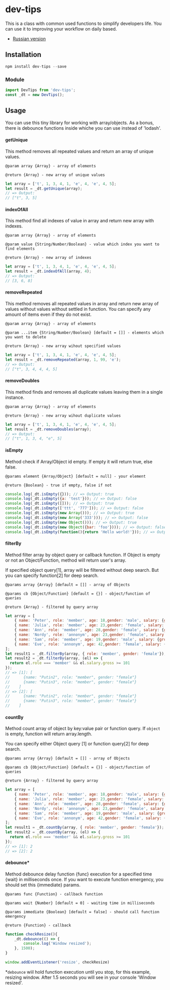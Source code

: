 # dev-tips

This is a class with common used functions to simplify developers life. You can use it to improving your workflow on daily based.

 - [Russian version](https://github.com/smyzin/dev-tips/blob/master/lang/ru.md)

## Installation

```js
npm install dev-tips --save
```

### Module

```js
import DevTips from 'dev-tips';
const _dt = new DevTips();
```

## Usage
You can use this tiny library for working with array/objects. As a bonus, there is debounce functions inside whiche you can use instead of 'lodash'.

#### getUnique
This method removes all repeated values and return an array of unique values.

`@param array {Array} - array of elements`

`@return {Array} - new array of unique values`

```js
let array = ['t', 1, 3, 4, 1, 'e', 4, 'e', 4, 5];
let result = _dt.getUnique(array);
// => Output:
// ["t", 3, 5]
```

#### indexOfAll
This method find all indexes of value in array and return new array with indexes.

`@param array {Array} - array of elements`

`@param value {String/Number/Boolean} - value which index you want to find elements`

`@return {Array} - new array of indexes`

```js
let array = ['t', 1, 3, 4, 1, 'e', 4, 'e', 4, 5];
let result = _dt.indexOfAll(array, 4);
// => Output:
// [3, 6, 8]
```

#### removeRepeated
This method removes all repeated values in array and return new array of values without values without settled in function. You can specify any amount of items even if they do not exist.

`@param array {Array} - array of elements`

`@param ...item {String/Number/Boolean} [default = []] - elements which you want to delete`

`@return {Array} - new array wihout specified values`

```js
let array = ['t', 1, 3, 4, 1, 'e', 4, 'e', 4, 5];
let result = _dt.removeRepeated(array, 1, 99, 'e');
// => Output:
// ["t", 3, 4, 4, 4, 5]
```

#### removeDoubles
This method finds and removes all duplicate values leaving them in a single instance.

`@param array {Array} - array of elements`

`@return {Array} - new array wihout duplicate values`

```js
let array = ['t', 1, 3, 4, 1, 'e', 4, 'e', 4, 5];
let result = _dt.removeDoubles(array);
// => Output:
// ["t", 1, 3, 4, "e", 5]
```

#### isEmpty
Method check if Array/Object id empty. If empty it will return true, else false.

`@params element {Array/Object} [default = null] - your element`

`@return {Boolean} - true if empty, false if not`

```js
console.log(_dt.isEmpty({})); // => Output: true
console.log(_dt.isEmpty({a: 'test'})); // => Output: false
console.log(_dt.isEmpty([])); // => Output: true
console.log(_dt.isEmpty(['ttt', '777'])); // => Output: false
console.log(_dt.isEmpty(new Array())); // => Output: true
console.log(_dt.isEmpty(new Array('333'))); // => Output: false
console.log(_dt.isEmpty(new Object())); // => Output: true
console.log(_dt.isEmpty(new Object({bar: 'foo'}))); // => Output: false
console.log(_dt.isEmpty(function(){return 'Hello world!'})); // => Output: true
```

#### filterBy
Method filter array by object query or callback function. If Object is empty or not an Object/Function, method will return  user's array.

If specified object query[1], array will be filtered without deep search. But you can specify function[2] for deep search.

`@params array {Array} [default = []] - array of Objects`

`@params cb {Object/Function} [default = {}] - object/function of queries`

`@return {Array} - filtered by query array`

```js
let array = [
    { name: 'Peter', role: 'member', age: 18,gender: 'male', salary: {gross: 100, amount: 79} },
    { name: 'Julia', role: 'member', age: 23,gender: 'female', salary: {gross: 101, amount: 79} },
    { name: 'Ann', role: 'member', age: 28,gender: 'female', salary: {gross: 100, amount: 99} },
    { name: 'Nordy', role: 'annonym', age: 23,gender: 'female', salary: {gross: 250, amount: 197} },
    { name: 'Sam', role: 'member', age: 19,gender: 'male', salary: {gross: 251, amount: 197} },
    { name: 'Eve', role: 'annonym', age: 42,gender: 'female', salary: {gross: 100, amount: 80} }
];
let result1 = _dt.filterBy(array, { role: 'member', gender: 'female'});
let result2 = _dt.filterBy(array, (el) => {
  return el.role === 'member' && el.salary.gross >= 101
});
// => [1]: [
//      {name: "Putin2", role: "member", gender: "female"}
//      {name: "Putin3", role: "member", gender: "female"}
//    ]
// => [2]: [
//      {name: "Putin2", role: "member", gender: "female"}
//      {name: "Putin3", role: "member", gender: "female"}
//    ]
```

#### countBy
Method count array of object by key:value pair or function query. If `object` is empty, function will return array.length.

You can specify either Object query [1] or function query[2] for deep search.

`@params array {Array} [default = []] - array of Objects`

`@params cb {Object/Function} [default = {}] - object/function of queries`

`@return {Array} - filtered by query array`

```js
let array = [
    { name: 'Peter', role: 'member', age: 18,gender: 'male', salary: {gross: 100, amount: 79} },
    { name: 'Julia', role: 'member', age: 23,gender: 'female', salary: {gross: 101, amount: 79} },
    { name: 'Ann', role: 'member', age: 28,gender: 'female', salary: {gross: 100, amount: 99} },
    { name: 'Nordy', role: 'annonym', age: 23,gender: 'female', salary: {gross: 250, amount: 197} },
    { name: 'Sam', role: 'member', age: 19,gender: 'male', salary: {gross: 251, amount: 197} },
    { name: 'Eve', role: 'annonym', age: 42,gender: 'female', salary: {gross: 100, amount: 80} }
];
let result1 = _dt.countBy(array, { role: 'member', gender: 'female'});
let result2 = _dt.countBy(array, (el) => {
  return el.role === 'member' && el.salary.gross >= 101
});
// => [1]: 2
// => [2]: 2
```

#### debounce*
Method debounce delay function {func} execution for a specified time {wait} in milliseconds once. If you want to execute function emergency, you should set this {immediate} params.

`@params func {Function} - callback function`

`@params wait {Number} [default = 0] - waiting time in milliseconds`

`@params immediate {Boolean} [default = false] - should call function emergency`

`@return {Function} - callback`

```js
function checkResize(){
    _dt.debounce(() => {
        console.log('Window resized');
    }, 1500);
}

window.addEventListener('resize', checkResize)
```

*`debounce` wiil hold function execution until you stop, for this example, resizing window. After 1.5 seconds you will see in your console 'Window resized'.

